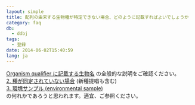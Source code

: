 ```yaml
---
layout: simple
title: 配列の由来する生物種が特定できない場合、どのように記載すればよいでしょうか
category: faq
db:
  - ddbj
tags: 
  - 登録
date: 2014-06-02T15:40:59
lang: ja
---
```




<p><a href="/ddbj/organism.html">Organism qualifier に記載する生物名</a> の全般的な説明をご確認ください。<br><a href="/ddbj/organism.html#unidentified">2. 種が同定されていない場合</a> (新種提唱も含む) <br><a href="/ddbj/organism.html#env">3. 環境サンプル (environmental sample)</a><br>の何れかであろうと思われます。適宜、ご参照ください。</p>
